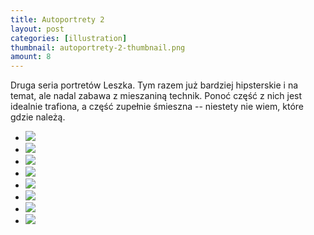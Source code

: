 ```yaml
---
title: Autoportrety 2
layout: post
categories: [illustration]
thumbnail: autoportrety-2-thumbnail.png
amount: 8
---
```


Druga seria portretów Leszka. Tym razem już bardziej hipsterskie i na temat, ale nadal zabawa z mieszaniną technik. Ponoć część z nich jest idealnie trafiona, a część zupełnie śmieszna -- niestety nie wiem, które gdzie należą.

* [![][254]][254]
* [![][255]][255]
* [![][256]][256]
* [![][257]][257]
* [![][258]][258]
* [![][259]][259]
* [![][260]][260]
* [![][261]][261]

[254]: http://leszekpietrzak.com/images/254.jpg
[255]: http://leszekpietrzak.com/images/255.jpg
[256]: http://leszekpietrzak.com/images/256.jpg
[257]: http://leszekpietrzak.com/images/257.jpg
[258]: http://leszekpietrzak.com/images/258.jpg
[259]: http://leszekpietrzak.com/images/259.jpg
[260]: http://leszekpietrzak.com/images/260.jpg
[261]: http://leszekpietrzak.com/images/261.jpg